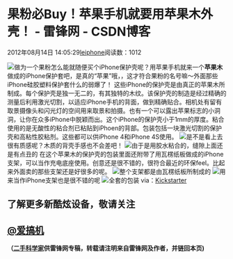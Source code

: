 
# 果粉必Buy！苹果手机就要用苹果木外壳！ - 雷锋网 - CSDN博客


2012年08月14日 14:05:29[leiphone](https://me.csdn.net/leiphone)阅读数：1012


![](http://www.leiphone.com/wp-content/uploads/2012/08/5caf0eb7d34f1179a99b3473ee7f20c2_large-150x150.jpg)做为一个果粉怎么能就随便买个iPhone保护壳呢？用苹果手机就来一个**苹果木**做成的iPhone保护套吧，是真的“苹果”哦，，这才符合果粉的名号嘛～外面那些iPhone硅胶塑料保护套什么的弱爆了！
这些iPhone的保护壳是由真正的苹果木所制成。每个保护壳是独一无二的，有其独特的木纹。该保护壳的制造是经过精确的测量后利用激光切割，以适应​​iPhone手机的背面，做到精确贴合。相机处有留有取景摄像头和闪光灯的空间用来取景和拍摄。也有一个可以露出苹果标志的小洞洞，让你在众多iPhone中脱颖而出。这个iPhone的保护壳小于1mm的厚度。粘合使用的是无酸性的粘合剂已粘贴到iPhoen的背部。包装包括一块激光切割的保护壳和高粘性胶粘剂。这些都可以供iPhone 4和iPhone 4S使用。
![](http://www.leiphone.com/wp-content/uploads/2012/08/911770bafdd7c3a3f2caaaccd67c24a9_large.jpg)是不是看上去很有质感呢？木质的背壳手感也不会差吧！
![](http://www.leiphone.com/wp-content/uploads/2012/08/5caf0eb7d34f1179a99b3473ee7f20c2_large.jpg)由于是用胶水粘合的，缝隙上面还是有点丑的
在这个苹果木的保护壳的包装里面还附带了用瓦楞纸板做成的iPhone支架，可以当作充电底座使用。创意还是很不错的，很符合最近的环保feel。比起来外面卖的那些支架还是好很多的呢。
![](http://www.leiphone.com/wp-content/uploads/2012/08/16c080b24c64ebb855647472c70f386f_large.jpg)整个支架都是由瓦楞纸板所制成的
![](http://www.leiphone.com/wp-content/uploads/2012/08/b85ccfa909d4e183acd27811c32aedcc_large.jpg)用来当作iPhone支架也是很不错的呢
![](http://www.leiphone.com/wp-content/uploads/2012/08/3c85b09f9b0aa7990bbba23d76e72ebf_large.jpg)全套的包装
via：[Kickstarter](http://www.kickstarter.com/projects/419593201/iphone-skin-made-from-real-apple-wood)
## 了解更多新酷炫设备，敬请关注
## [@爱搞机](http://weibo.com/u/2708473010)

**（****[二手科学家](http://www.leiphone.com/author/%E4%BA%8C%E6%89%8B%E7%A7%91%E5%AD%A6%E5%AE%B6)****供****雷锋网****专稿，转载请注明来自雷锋网及作者，并链回本页)**

